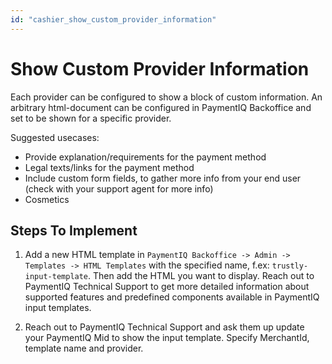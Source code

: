 ```yaml
---
id: "cashier_show_custom_provider_information"
---
```


# Show Custom Provider Information

Each provider can be configured to show a block of custom information. An arbitrary html-document can be configured in PaymentIQ Backoffice and set to be shown for a specific provider.

Suggested usecases:

* Provide explanation/requirements for the payment method
* Legal texts/links for the payment method
* Include custom form fields, to gather more info from your end user (check with your support agent for more info) 
* Cosmetics

## Steps To Implement

1. Add a new HTML template in `PaymentIQ Backoffice -> Admin -> Templates -> HTML Templates` with the specified name, f.ex: `trustly-input-template`. Then add the HTML you want to display. Reach out to PaymentIQ Technical Support to get more detailed information about supported features and predefined components available in PaymentIQ input templates.

2. Reach out to PaymentIQ Technical Support and ask them up update your PaymentIQ Mid to show the input template. Specify MerchantId, template name and provider.
